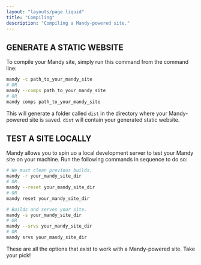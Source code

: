 ```yaml
---
layout: "layouts/page.liquid"
title: "Compiling"
description: "Compiling a Mandy-powered site."
---
```


## GENERATE A STATIC WEBSITE

To compile your Mandy site, simply run this command from the command line:

```bash
mandy -c path_to_your_mandy_site
# OR
mandy --comps path_to_your_mandy_site
# OR
mandy comps path_to_your_mandy_site
```

This will generate a folder called `dist` in the directory where your Mandy-powered site is saved. `dist` will contain your generated static website.

## TEST A SITE LOCALLY

Mandy allows you to spin uo a local development server to test your Mandy site on your machine. Run the following commands in sequence to do so:

```bash
# We must clean previous builds.
mandy -r your_mandy_site_dir
# OR
mandy --reset your_mandy_site_dir
# OR 
mandy reset your_mandy_site_dir

# Builds and serves your site.
mandy -s your_mandy_site_dir
# OR
mandy --srvs your_mandy_site_dir
# OR
mandy srvs your_mandy_site_dir
```

These are all the options that exist to work with a Mandy-powered site. Take your pick!